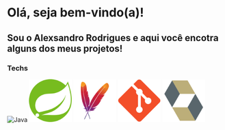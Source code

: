 # Olá, seja bem-vindo(a)! 

## Sou o Alexsandro Rodrigues e aqui você encotra alguns dos meus projetos!

### Techs
<div>
<img src="https://cdn.jsdelivr.net/gh/devicons/devicon/icons/java/java-original-wordmark.svg" alt="Java" height="100"/>
<img src="https://raw.githubusercontent.com/devicons/devicon/master/icons/spring/spring-original.svg" alt="Spring"  height="100"/>
<img src="https://raw.githubusercontent.com/devicons/devicon/develop/icons/maven/maven-original.svg" alt="Maven" height="100"/>
<img src="https://raw.githubusercontent.com/devicons/devicon/master/icons/git/git-plain.svg" alt="Git" height="100"/>
<img src="https://raw.githubusercontent.com/devicons/devicon/develop/icons/hibernate/hibernate-original.svg" alt="Hibernate"  height="100"/>
</div>




